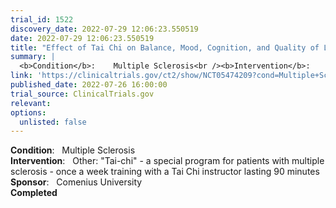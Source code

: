 ```yaml
---
trial_id: 1522
discovery_date: 2022-07-29 12:06:23.550519
date: 2022-07-29 12:06:23.550519
title: "Effect of Tai Chi on Balance, Mood, Cognition, and Quality of Life in Patients With Multiple Sclerosis"
summary: |
  <b>Condition</b>:    Multiple Sclerosis<br /><b>Intervention</b>:    Other: "Tai-chi" - a special program for patients with multiple sclerosis - once a week training with a Tai Chi instructor lasting 90 minutes<br /><b>Sponsor</b>:    Comenius University<br /><b>Completed</b>
link: 'https://clinicaltrials.gov/ct2/show/NCT05474209?cond=Multiple+Sclerosis&sfpd_d=14&sel_rss=new14'
published_date: 2022-07-26 16:00:00
trial_source: ClinicalTrials.gov
relevant: 
options:
  unlisted: false
---
```

<b>Condition</b>:    Multiple Sclerosis<br /><b>Intervention</b>:    Other: "Tai-chi" - a special program for patients with multiple sclerosis - once a week training with a Tai Chi instructor lasting 90 minutes<br /><b>Sponsor</b>:    Comenius University<br /><b>Completed</b>